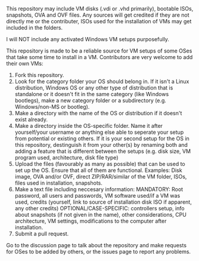 This repository may include VM disks (.vdi or .vhd primarily), bootable ISOs, snapshots, OVA and OVF files.
Any sources will get credited if they are not directly me or the contributer, ISOs used for the installation of VMs may get included in the folders.

I will NOT include any activated Windows VM setups purposefully.

This repository is made to be a reliable source for VM setups of some OSes that take some time to install in a VM.
Contributors are very welcome to add their own VMs:

1. Fork this repository.
2. Look for the category folder your OS should belong in. If it isn't a Linux distribution, Windows OS or any other type of distribution that is standalone or it doesn't fit in the same category (like Windows bootlegs), make a new category folder or a subdirectory (e.g. Windows/non-MS or bootleg).
3. Make a directory with the name of the OS or distribution if it doesn't exist already.
4. Make a directory inside the OS-specific folder. Name it after yourself/your username or anything else able to seperate your setup from potential or existing others. If it is your second setup for the OS in this repository, destinguish it from your other(s) by renaming both and adding a feature that is different between the setups (e.g. disk size, VM program used, architecture, disk file type)
5. Upload the files (favourably as many as possible) that can be used to set up the OS. Ensure that all of them are functional. Examples:
Disk image, OVA and/or OVF, direct ZIP/RAR/similar of the VM folder, ISOs, files used in installation, snapshots.
6. Make a text file including neccesary information:
MANDATORY: Root password, all users and passwords, VM software used/if a VM was used, credits (yourself, link to source of installation disk ISO if apparent, any other credits)
OPTIONAL/CASE-SPECIFIC: controllers setup, info about snapshots (if not given in the name), other considerations, CPU architecture, VM settings, modifications to the computer after installation.
7. Submit a pull request.

Go to the discussion page to talk about the repository and make requests for OSes to be added by others, or the issues page to report any problems.
